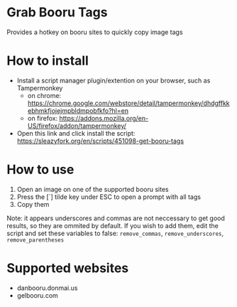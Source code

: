 # Grab Booru Tags
Provides a hotkey on booru sites to quickly copy image tags

# How to install
* Install a script manager plugin/extention on your browser, such as Tampermonkey
    * on chrome: https://chrome.google.com/webstore/detail/tampermonkey/dhdgffkkebhmkfjojejmpbldmpobfkfo?hl=en
    * on firefox: https://addons.mozilla.org/en-US/firefox/addon/tampermonkey/
* Open this link and click install the script: https://sleazyfork.org/en/scripts/451098-get-booru-tags

# How to use
1. Open an image on one of the supported booru sites
2. Press the [`] tilde key under ESC to open a prompt with all tags
3. Copy them

Note: it appears underscores and commas are not neccessary to get good results, so they are ommited by default. If you wish to add them, edit the script and set these variables to false: `remove_commas`, `remove_underscores`, `remove_parentheses`

# Supported websites
* danbooru.donmai.us
* gelbooru.com
